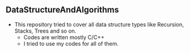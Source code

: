 ﻿ ## DataStructureAndAlgorithms

* This repository tried to cover all data structure types like Recursion, Stacks, Trees and so on. 
  * Codes are written mostly C/C++
  * I tried to use my codes for all of them.
